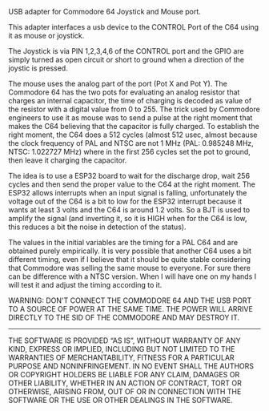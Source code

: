 USB adapter for Commodore 64 Joystick and Mouse port.

This adapter interfaces a usb device to the CONTROL Port of the C64 using it as mouse or joystick.

The Joystick is via PIN 1,2,3,4,6 of the CONTROL port and the GPIO are simply turned as open circuit or short to ground when a direction of the joystic is pressed.

The mouse uses the analog part of the port (Pot X and Pot Y).
The Commodore 64 has the two pots for evaluating an analog resistor that charges an internal capacitor, the time of charging is decoded as value of the resistor with a digital value from 0 to 255. The trick used by Commodore engineers to use it as mouse was to send a pulse at the right moment that makes the C64 believing that the capacitor is fully charged.
To establish the right moment, the C64 does a 512 cycles (almost 512 usec, almost because the clock frequency of PAL and NTSC are not 1 MHz (PAL: 0.985248 MHz, NTSC: 1.022727 MHz) where in the first 256 cycles set the pot to ground, then leave it charging the capacitor.

The idea is to use a ESP32 board to wait for the discharge drop, wait 256 cycles and then send the proper value to the C64 at the right moment.
The ESP32 allows interrupts when an input signal is falling, unfortunately the voltage out of the C64 is a bit to low for the ESP32 interrupt because it wants at least 3 volts and the C64 is around 1.2 volts. So a BJT is used to amplify the signal (and inverting it, so it is HIGH when for the C64 is low, this reduces a bit the noise in detection of the status).

The values in the initial variables are the timing for a PAL C64 and are obtained purely empirically. It is very possible that another C64 uses a bit different timing, even if I believe that it should be quite stable considering that Commodore was selling the same mouse to everyone. For sure there can be difference with a NTSC version. When I will have one on my hands I will test it and adjust the timing according to it.

WARNING: DON'T CONNECT THE COMMODORE 64 AND THE USB PORT TO A SOURCE OF POWER AT THE SAME TIME.
THE POWER WILL ARRIVE DIRECTLY TO THE SID OF THE COMMODORE AND MAY DESTROY IT.

---

THE SOFTWARE IS PROVIDED “AS IS”, WITHOUT WARRANTY OF ANY KIND, EXPRESS OR IMPLIED, INCLUDING BUT NOT LIMITED TO THE WARRANTIES OF MERCHANTABILITY, FITNESS FOR A PARTICULAR PURPOSE AND NONINFRINGEMENT. IN NO EVENT SHALL THE AUTHORS OR COPYRIGHT HOLDERS BE LIABLE FOR ANY CLAIM, DAMAGES OR OTHER LIABILITY, WHETHER IN AN ACTION OF CONTRACT, TORT OR OTHERWISE, ARISING FROM, OUT OF OR IN CONNECTION WITH THE SOFTWARE OR THE USE OR OTHER DEALINGS IN THE SOFTWARE.

